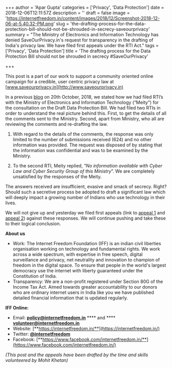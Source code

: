 +++
author = 'Apar Gupta'
categories = ['Privacy', 'Data Protection']
date = 2018-12-06T12:11:57Z
description = ''
draft = false
image = 'https://internetfreedom.in/content/images/2018/12/Screenshot-2018-12-06-at-5.40.32-PM.png'
slug = 'the-drafting-process-for-the-data-protection-bill-should-not-be-shrouded-in-secrecy-saveourprivacy'
summary = "The Ministry of Electronics and Information Technology has denied SaveOurPrivacy.in's request for transparency in the drafting of India's privacy law. We have filed first appeals under the RTI Act."
tags = ['Privacy', 'Data Protection']
title = 'The drafting process for the Data Protection Bill should not be shrouded in secrecy #SaveOurPrivacy'

+++


This post is a part of our work to support a community oriented online campaign for a credible, user centric privacy law at [www.saveourprivacy.in](http://www.saveourprivacy.in) 

In a previous [blog](https://saveourprivacy.in/blog/rtis-filed-on-the-data-protection-bill-consultation) on 20th October, 2018, we stated how we had filed RTI’s with the Ministry of Electronics and Information Technology (“Meity”) for the consultation on the Draft Data Protection Bill. We had filed two RTIs in order to understand the real picture behind this. First, to get the details of all the comments sent to the Ministry. Second, apart from Ministry, who all are reviewing the comments and re-drafting the law.

1. With regard to the details of the comments, the response was only limited to the number of submissions received (624) and no other information was provided. The request was disposed of by stating that the information was confidential and was to be examined by the Ministry.

1. To the second RTI, Meity replied, “_No information available with Cyber Law and Cyber Security Group of this Ministry_”. We are completely unsatisfied by the responses of the Meity.

The answers received are insufficient, evasive and smack of secrecy. Right? Should such a secretive process be adopted to draft a significant law which will deeply impact a growing number of Indians who use technology in their lives.

We will not give up and yesterday we filed first appeals (link to [appeal 1](https://drive.google.com/file/d/0B9LKE-1DkhtFYlZfZTdqLUVQN1pQcnFGZXhVUVRZaUhfOVVZ/view?usp=sharing) and [appeal 2](https://drive.google.com/file/d/0B9LKE-1DkhtFbVZIQldLc2Jid0x1bTljeFppYmhsUFVVMF9v/view?usp=sharing)) against these responses. We will continue pushing and take these to their logical conclusion.

**About us**

* Work: The Internet Freedom Foundation (IFF) is an indian civil liberties organisation working on technology and fundamental rights. We work across a wide spectrum, with expertise in free speech, digital surveillance and privacy, net neutrality and innovation to champion of freedom in the digital space. To ensure that people in the world's largest democracy use the internet with liberty guaranteed under the Constitution of India.
* Transparency: We are a non-profit registered under Section 80G of the Income Tax Act. Aimed towards greater accountability to our donors who are ordinary internet users in India like you we have published detailed financial information that is updated regularly.

**IFF Online:**

* Email: [**policy@internetfreedom.in**](mailto:policy@internetfreedom.in) **** and **** [**volunteer@internetfreedom.in**](mailto:volunteer@internetfreedom.in)
* Website: [**https://internetfreedom.in/**](https://internetfreedom.in/)
* Twitter: [**@internetfreedom**](http://www.twitter.com/internetfreedom)
* Facebook: [**https://www.facebook.com/internetfreedom.in/**](https://www.facebook.com/internetfreedom.in/)

_(This post and the appeals have been drafted by the time and skills volunteered by Mohit Khetan)_

